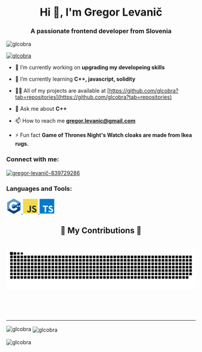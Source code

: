<h1 align="center">Hi 👋, I'm Gregor Levanič</h1>
<h3 align="center">A passionate frontend developer from Slovenia</h3>

<p align="left"> <img src="https://komarev.com/ghpvc/?username=glcobra&label=Profile%20views&color=0e75b6&style=flat" alt="glcobra" /> </p>

<p align="left"> <a href="https://github.com/ryo-ma/github-profile-trophy"><img src="https://github-profile-trophy.vercel.app/?username=glcobra" alt="glcobra" /></a> </p>

- 🔭 I’m currently working on **upgrading my developeing skills**

- 🌱 I’m currently learning **C++, javascript, solidity**

- 👨‍💻 All of my projects are available at [https://github.com/glcobra?tab=repositories](https://github.com/glcobra?tab=repositories)

- 💬 Ask me about **C++**

- 📫 How to reach me **gregor.levanic@gmail.com**

- ⚡ Fun fact **Game of Thrones Night's Watch cloaks are made from Ikea rugs.**

<h3 align="left">Connect with me:</h3>
<p align="left">
<a href="https://linkedin.com/in/gregor-levanič-839729286" target="blank"><img align="center" src="https://raw.githubusercontent.com/rahuldkjain/github-profile-readme-generator/master/src/images/icons/Social/linked-in-alt.svg" alt="gregor-levanič-839729286" height="30" width="40" /></a>
</p>

<h3 align="left">Languages and Tools:</h3>
<p align="left"> <a href="https://www.w3schools.com/cpp/" target="_blank" rel="noreferrer"> <img src="https://raw.githubusercontent.com/devicons/devicon/master/icons/cplusplus/cplusplus-original.svg" alt="cplusplus" width="40" height="40"/> </a> <a href="https://developer.mozilla.org/en-US/docs/Web/JavaScript" target="_blank" rel="noreferrer"> <img src="https://raw.githubusercontent.com/devicons/devicon/master/icons/javascript/javascript-original.svg" alt="javascript" width="40" height="40"/> </a> <a href="https://www.typescriptlang.org/" target="_blank" rel="noreferrer"> <img src="https://raw.githubusercontent.com/devicons/devicon/master/icons/typescript/typescript-original.svg" alt="typescript" width="40" height="40"/> </a> </p>

<div align="center">
  <h2>🐍 My Contributions 🐍</h2>
  <br>
  <img alt="snake eating my contributions" src="https://raw.githubusercontent.com/salesp07/salesp07/output/github-contribution-grid-snake.svg" />
  
  <br/><br/><br/>
</div>

<hr/>

<p><img align="left" src="https://github-readme-stats.vercel.app/api/top-langs?username=glcobra&show_icons=true&locale=en&layout=compact" alt="glcobra" /></p>

<p>&nbsp;<img align="center" src="https://github-readme-stats.vercel.app/api?username=glcobra&show_icons=true&locale=en" alt="glcobra" /></p>

<p><img align="center" src="https://github-readme-streak-stats.herokuapp.com/?user=glcobra&" alt="glcobra" /></p>
